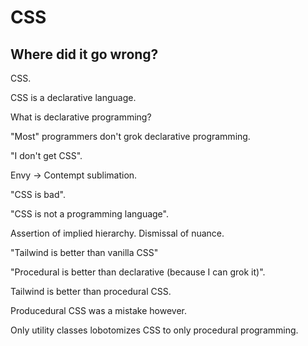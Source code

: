# CSS

## Where did it go wrong?

CSS.

CSS is a declarative language.

What is declarative programming?

"Most" programmers don't grok declarative programming.

"I don't get CSS".

Envy -> Contempt sublimation.

"CSS is bad".

"CSS is not a programming language".

Assertion of implied hierarchy. Dismissal of nuance.

"Tailwind is better than vanilla CSS"

"Procedural is better than declarative (because I can grok it)".

Tailwind is better than procedural CSS.

Producedural CSS was a mistake however.

Only utility classes lobotomizes CSS to only procedural programming.

